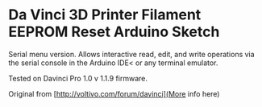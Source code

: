 Da Vinci 3D Printer Filament EEPROM Reset Arduino Sketch
==============================
Serial menu version.  Allows interactive read, edit, and write operations via the serial console in the Arduino IDE< or any terminal emulator.

Tested on Davinci Pro 1.0 v 1.1.9 firmware.

Original from [http://voltivo.com/forum/davinci](More info here)

